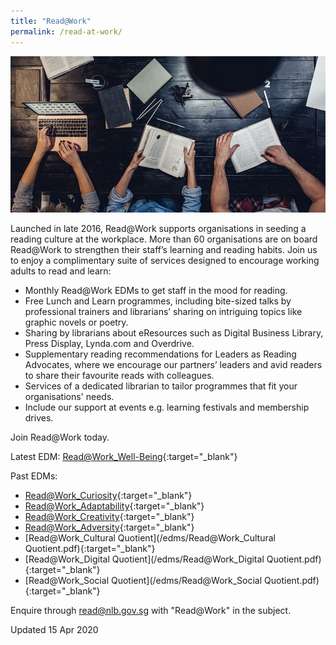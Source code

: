 ```yaml
---
title: "Read@Work"
permalink: /read-at-work/
---
```


![banner read@work](\images\readwork.jpg)

Launched in late 2016, Read@Work supports organisations in seeding a reading culture at the workplace. More than 60 organisations are on board Read@Work to strengthen their staff’s learning and reading habits. Join us to enjoy a complimentary suite of services designed to encourage working adults to read and learn:

* Monthly Read@Work EDMs to get staff in the mood for reading.
* Free Lunch and Learn programmes, including bite-sized talks by professional trainers and librarians’ sharing on intriguing topics like graphic novels or poetry.
* Sharing by librarians about eResources such as Digital Business Library, Press Display, Lynda.com and Overdrive.
* Supplementary reading recommendations for Leaders as Reading Advocates, where we encourage our partners’ leaders and avid readers to share their favourite reads with colleagues.
* Services of a dedicated librarian to tailor programmes that fit your organisations' needs.
* Include our support at events e.g. learning festivals and membership drives.

Join Read@Work today.

Latest EDM: [Read@Work_Well-Being](/edms/Read@Work_Well-Being.pdf){:target="_blank"}

Past EDMs:

* [Read@Work_Curiosity](/edms/Read@Work_Curiosity.pdf){:target="_blank"}
* [Read@Work_Adaptability](/edms/Read@Work_Adaptability.pdf){:target="_blank"}
* [Read@Work_Creativity](/edms/Read@Work_Creativity-linkable-PDF.pdf){:target="_blank"}
* [Read@Work_Adversity](/edms/Read@Work_Adversity.pdf){:target="_blank"}
* [Read@Work_Cultural Quotient](/edms/Read@Work_Cultural Quotient.pdf){:target="_blank"}
* [Read@Work_Digital Quotient](/edms/Read@Work_Digital Quotient.pdf){:target="_blank"}
* [Read@Work_Social Quotient](/edms/Read@Work_Social Quotient.pdf){:target="_blank"}

Enquire through <read@nlb.gov.sg> with "Read@Work" in the subject.



Updated 15 Apr 2020